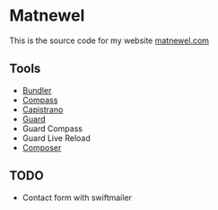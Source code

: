 # Matnewel
This is the source code for my website [matnewel.com](http://matnewel.com)

## Tools
* [Bundler](http://bundler.io/)
* [Compass](http://compass-style.org/)
* [Capistrano](http://capistranorb.com/)
* [Guard](http://guardgem.org/)
* Guard Compass
* Guard Live Reload
* [Composer](http://getcomposer.org)

## TODO
* Contact form with swiftmailer